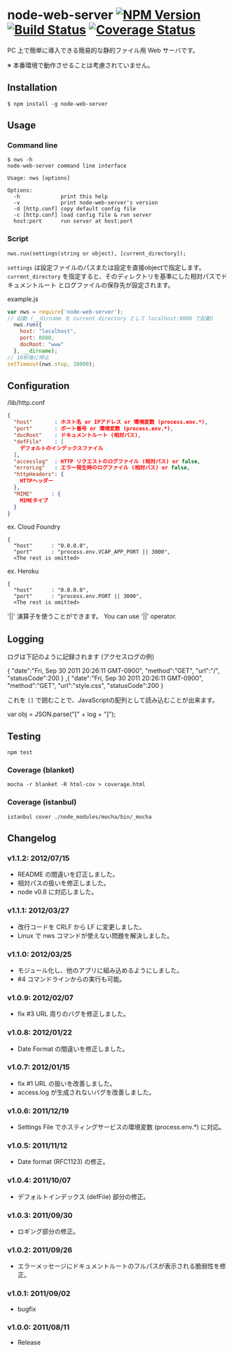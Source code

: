 node-web-server [![NPM Version][npm-img]][npm-url] [![Build Status][travis-img]][travis-url] [![Coverage Status][coveralls-img]][coveralls-url]
===============
PC 上で簡単に導入できる簡易的な静的ファイル用 Web サーバです。

※ 本番環境で動作させることは考慮されていません。

Installation
------------
```
$ npm install -g node-web-server
```

Usage
-----
### Command line
```
$ nws -h
node-web-server command line interface

Usage: nws [options]

Options:
  -h             print this help
  -v             print node-web-server's version
  -d [http.conf] copy default config file
  -c [http.conf] load config file & run server
  host:port      run server at host:port
```

### Script
```
nws.run(settings(string or object), [current_directory]);
```

`settings` は設定ファイルのパスまたは設定を直接objectで指定します。
`current_directory` を指定すると、そのディレクトリを基準にした相対パスでドキュメントルート
とログファイルの保存先が設定されます。

example.js
```js
var nws = require('node-web-server');
// 起動 (__dirname を current directory として localhost:8080 で起動)
  nws.run({
    host: "localhost",
    port: 8080,
    docRoot: "www"
  }, __dirname);
// 10秒後に停止
setTimeout(nws.stop, 10000);
```

Configuration
-------------
/lib/http.conf
```json
{
  "host"       : ホスト名 or IPアドレス or 環境変数 (process.env.*),
  "port"       : ポート番号 or 環境変数 (process.env.*),
  "docRoot"    : ドキュメントルート (相対パス),
  "defFile"    : [
    デフォルトのインデックスファイル
  ],
  "accesslog"  : HTTP リクエストのログファイル (相対パス) or false,
  "errorLog"   : エラー発生時のログファイル (相対パス) or false,
  "httpHeaders": {
    HTTPヘッダー
  },
  "MIME"      : {
    MIMEタイプ
  }
}
```

ex. Cloud Foundry
```
{
  "host"      : "0.0.0.0",
  "port"      : "process.env.VCAP_APP_PORT || 3000",
  <The rest is omitted>
```

ex. Heroku
```
{
  "host"      : "0.0.0.0",
  "port"      : "process.env.PORT || 3000",
  <The rest is omitted>
```

'||' 演算子を使うことができます。
You can use '||' operator.

Logging
-------
ログは下記のように記録されます (アクセスログの例)

  {
    "date":"Fri, Sep 30 2011 20:26:11 GMT-0900",
    "method":"GET",
    "url":"/",
    "statusCode":200
  }
  ,{
    "date":"Fri, Sep 30 2011 20:26:11 GMT-0900",
    "method":"GET",
    "url":"style.css",
    "statusCode":200
  }

これを `[]` で囲むことで、JavaScriptの配列として読み込むことが出来ます。

  var obj = JSON.parse("[" + log + "]");

Testing
-------
```
npm test
```

### Coverage (blanket)
```
mocha -r blanket -R html-cov > coverage.html
```

### Coverage (istanbul)
```
istanbul cover ./node_modules/mocha/bin/_mocha
```

Changelog
---------
### v1.1.2: 2012/07/15
- README の間違いを訂正しました。
- 相対パスの扱いを修正しました。
- node v0.8 に対応しました。

### v1.1.1: 2012/03/27
- 改行コードを CRLF から LF に変更しました。
- Linux で nws コマンドが使えない問題を解決しました。

### v1.1.0: 2012/03/25
- モジュール化し、他のアプリに組み込めるようにしました。
- #4 コマンドラインからの実行も可能。

### v1.0.9: 2012/02/07
- fix #3 URL 周りのバグを修正しました。

### v1.0.8: 2012/01/22
- Date Format の間違いを修正しました。

### v1.0.7: 2012/01/15
- fix #1 URL の扱いを改善しました。
- access.log が生成されないバグを改善しました。

### v1.0.6: 2011/12/19
- Settings File でホスティングサービスの環境変数 (process.env.*) に対応。

### v1.0.5: 2011/11/12
- Date format (RFC1123) の修正。

### v1.0.4: 2011/10/07
- デフォルトインデックス (defFile) 部分の修正。

### v1.0.3: 2011/09/30
- ロギング部分の修正。

### v1.0.2: 2011/09/26
- エラーメッセージにドキュメントルートのフルパスが表示される脆弱性を修正。

### v1.0.1: 2011/09/02
- bugfix

### v1.0.0: 2011/08/11
- Release

[npm-url]: https://www.npmjs.org/package/node-web-server
[npm-img]: https://img.shields.io/npm/v/node-web-server.svg?style=flat
[travis-url]: https://travis-ci.org/ww24/node-web-server
[travis-img]: https://img.shields.io/travis/ww24/node-web-server.svg?branch=master&style=flat
[coveralls-url]: https://coveralls.io/r/ww24/node-web-server?branch=master
[coveralls-img]: https://img.shields.io/coveralls/ww24/node-web-server.svg?style=flat
